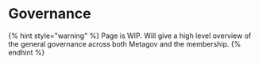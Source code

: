 # Governance

{% hint style="warning" %}
Page is WIP. Will give a high level overview of the general governance across both Metagov and the membership.
{% endhint %}
